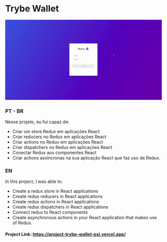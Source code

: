 # Trybe Wallet

![Screenshot da tela inicial](trybe_wallet.gif)

### PT - BR

Nesse projeto, eu fui capaz de:

- Criar um store Redux em aplicações React
- Criar reducers no Redux em aplicações React
- Criar actions no Redux em aplicações React
- Criar dispatchers no Redux em aplicações React
- Conectar Redux aos componentes React
- Criar actions assíncronas na sua aplicação React que faz uso de Redux.

### EN

In this project, I was able to:

- Create a redux store in React applications
- Create redux reducers in React applications
- Create redux actions in React applications
- Create redux dispatchers in React applications
- Connect redux to React components
- Create asynchronous actions in your React application that makes use of Redux.

#### Project Link: https://project-trybe-wallet-psi.vercel.app/
